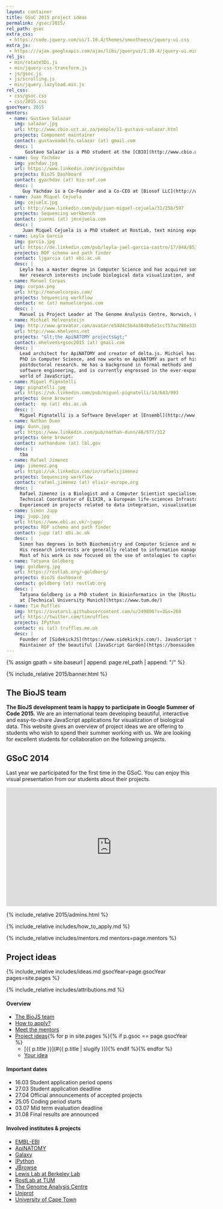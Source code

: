 ```yaml
---
layout: container
title: GSoC 2015 project ideas
permalink: /gsoc/2015/
rel_path: gsoc
extra_css: 
 - https://code.jquery.com/ui/1.10.4/themes/smoothness/jquery-ui.css
extra_js:
 - https:///ajax.googleapis.com/ajax/libs/jqueryui/1.10.4/jquery-ui.min.js
rel_js:
 - min/rotate3Di.js
 - min/jquery-css-transform.js
 - js/gsoc.js
 - js/scrolling.js
 - min/jquery.lazyload.min.js
rel_css:
 - css/gsoc.css
 - css/2015.css
gsocYear: 2015
mentors: 
 - name: Gustavo Salazar
   img: salazar.jpg
   url: http://www.cbio.uct.ac.za/people/11-gustavo-salazar.html
   projects: Component maintainer
   contact: gustavoadolfo.salazar (at) gmail.com
   desc: |
       Gustavo Salazar is a PhD student at the [CBIO](http://www.cbio.uct.ac.za/) group in the University of Cape Town with experience in Web development for over 10 years. 
 - name: Guy Yachdav
   img: yachdav.jpg
   url: https://www.linkedin.com/in/gyachdav
   projects: BioJS Dashboard
   contact: gyachdav (at) bio-sof.com
   desc: |
      Guy Yachdav is a Co-Founder and a Co-CEO at [Biosof LLC](http://www.bio-sof.com/).
 - name: Juan Miquel Cejuela
   img: cejuela.jpg
   url: http://www.linkedin.com/pub/juan-miguel-cejuela/31/25b/597
   projects: Sequencing workbench
   contact: juanmi (at) jmcejuela.com
   desc: |
      Juan Miquel Cejuela is a PhD student at RostLab, text mining expert and functional programming languages enthusiast. He is also the creator of [tagtog.net](http://tagtogn.net)
 - name: Leyla Garcia
   img: garcia.jpg
   url: https://de.linkedin.com/pub/leyla-jael-garcia-castro/17/84A/853
   projects: RDF schema and path finder
   contact: ljgarcia (at) ebi.ac.uk
   desc: |
     Leyla has a master degree in Computer Science and has acquired some basic knowledge in Bioinformatics due to her job as a Web & Data Integration Developer in the UniProt group at EMBL-EBI.
     Her research interests include biological data visualization, and data integration. She has also participated in projects related to Link Open Data, and worked previously as a Computer Science lecturer. 
 - name: Manuel Corpas
   img: corpas.png
   url: http://manuelcorpas.com/
   projects: Sequencing workflow
   contact: mc (at) manuelcorpas.com
   desc: |
     Manuel is Project Leader at The Genome Analysis Centre, Norwich, UK, where he leads the institute’s ELIXIR team. He is a) Technical coordinator for the UK node of ELIXIR, the pan-European bioinformatics research infrastructure, b) Coordinator of BioJS, an open source library for visualisation of biological data on the web, c) Chair of the technical committee for the Global Organisation for Bioinformatics Learning, Education and Training (GOBLET) and d) Board of Directors for the International Society for Computational Biology (ISCB).
 - name: Michiel Helvensteijn
   img: http://www.gravatar.com/avatar/e54d4c5b4a3049a5e1ccf57ac786e318.png
   url: http://www.mhelvens.net
   projects: "&lt;the ApiNATOMY projects&gt;"
   contact: mhelvens+gsoc2015 (at) gmail.com
   desc: |
     Lead architect for ApiNATOMY and creator of delta.js. Michiel has a
     PhD in Computer Science, and now works on ApiNATOMY as part of his
     postdoctoral research. He has a background in formal methods and
     software engineering, and is currently engrossed in the ever-expanding
     world of JavaScript.
 - name: Miguel Pignatelli
   img: pignatelli.jpg
   url: https://uk.linkedin.com/pub/miguel-pignatelli/14/643/993
   projects: Gene browser 
   contact:  mp (at) ebi.ac.uk
   desc: |
     Miguel Pignatelli is a Software Developer at [Ensembl](http://www.ensembl.org) (EMBL-EBI)
 - name: Nathan Dunn
   img: dunn.jpg
   url: https://www.linkedin.com/pub/nathan-dunn/46/577/312
   projects: Gene browser
   contact: nathandunn (at) lbl.gov
   desc: |
     tba
 - name: Rafael Jimenez
   img: jimenez.png
   url: https://uk.linkedin.com/in/rafaelcjimenez
   projects: Sequencing workflow
   contact: rafael.jimenez (at) elixir-europe.org
   desc: |
     Rafael Jimenez is a Biologist and a Computer Scientist specialised in Bioinformatics services.
     Technical Coordinator of ELIXIR, a European life-sciences Infrastructure for biological Information.
     Experienced in projects related to data integration, visualisation, best practices and reusability. 
 - name: Simon Jupp
   img: jupp.jpg
   url: https://www.ebi.ac.uk/~jupp/
   projects: RDF schema and path finder
   contact: jupp (at) ebi.ac.uk
   desc: |
     Simon has degrees in both Biochemistry and Computer Science and now work somewhere between both disciplines.
     His research interests are generally related to information management, but more specifically, using computers to improve the way we capture, manage and share knowledge about biology.
     Most of his work is now focused on the use of ontologies to capture knowledge in some computationally useful form.
 - name: Tatyana Goldberg
   img: goldberg.jpg
   url: https://rostlab.org/~goldberg/
   projects: BioJS dashboard
   contact: goldberg (at) rostlab.org
   desc: |
     Tatyana Goldberg is a PhD student in Bioinformatics in the [RostLab](https://rostlab.org)
     at [Technical University Munich](https://www.tum.de/)  
 - name: Tim Ruffles
   img: https://avatars1.githubusercontent.com/u/249800?v=3&s=260
   url: https://twitter.com/timruffles
   projects: IPython
   contact: oi (at) truffles.me.uk
   desc: |
     Founder of [SidekickJS](https://www.sidekickjs.com/). JavaScript trainer and instructor for Angular, D3, Node and Backbone.
     Maintainer of the beautiful [JavaScript Garden](https://bonsaiden.github.io/JavaScript-Garden/)
---
```


{% assign gpath = site.baseurl | append: page.rel_path | append: "/" %}

<div markdown="1" class="col-md-9">

{% include_relative 2015/banner.html %}

## The BioJS team

__The BioJS development team is happy to participate in Google Summer of Code 2015.__ We are an international team developing beautiful, interactive and easy-to-share JavaScript applications for visualization of biological data. This website gives an overview of project ideas we are offering to students who wish to spend their summer working with us. We are looking for excellent students for collaboration on the following projects.

## GSoC 2014

Last year we participated for the first time in the GSoC.
You can enjoy this visual presentation from our students about their projects.

<iframe width="560" height="315" src="https://www.youtube.com/embed/SkMKuj-Q0YI" frameborder="0" allowfullscreen style="margin: 0 auto; display: block"></iframe>  

{% include_relative 2015/admins.html %}

{% include_relative includes/how_to_apply.md %}

{% include_relative includes/mentors.md mentors=page.mentors %}

## Project ideas

{% include_relative includes/ideas.md gsocYear=page.gsocYear pages=site.pages %}

{% include_relative includes/attributions.md %}

</div>
<div class="col-md-3" markdown="1" id="apply-right-sidebar">

#### Overview

* [The BioJS team](#the-biojs-team)
* [How to apply?](#students-how-to-apply)
* [Meet the mentors](#meet-the-mentors)
* [Project ideas](#project-ideas){% for p in site.pages %}{% if p.gsoc == page.gsocYear %}
  - [{{ p.title }}](#{{ p.title | slugify }}){% endif %}{% endfor %}
  - [Your idea](#your-idea)

#### Important dates

* 16.03 Student application period opens
* 27.03 Student application deadline
* 27.04 Official announcements of accepted projects
* 25.05 Coding period starts
* 03.07 Mid term evaluation deadline
* 31.08 Final results are announced

#### Involved institutes & projects

* [EMBL-EBI](https://www.ebi.ac.uk/Tools/biojs/registry/)
* [ApiNATOMY](http://apinatomy.org/)
* [Galaxy](http://galaxyproject.org/)
* [IPython](http://ipython.org/)
* [JBrowse](http://jbrowse.org/)
* [Lewis Lab at Berkeley Lab](http://www.lbl.gov/lsd/People_&_Organization/Scientific_Staff_Directory/Lewis_Lab.html)
* [RostLab at TUM](https://www.rostlab.org)
* [The Genome Analysis Centre](http://www.tgac.ac.uk/bioinformatics/)
* [Uniprot](http://www.uniprot.org/)
* [University of Cape Town](http://www.cbio.uct.ac.za/)


<!-- load the images lazily -->
<script type="text/javascript">
// load all images after 300 milliseconds to enable fast page loading time and html rendering
// note: lazy loading per se is a bit ugly with the scrollbar
document.addEventListener("DOMContentLoaded", function() {
	$("img.lazy").lazyload({
        event : "sporty"
	});
 	var timeout = setTimeout(function() {
        $("img.lazy").trigger("sporty")
    }, 300);
});
</script>

